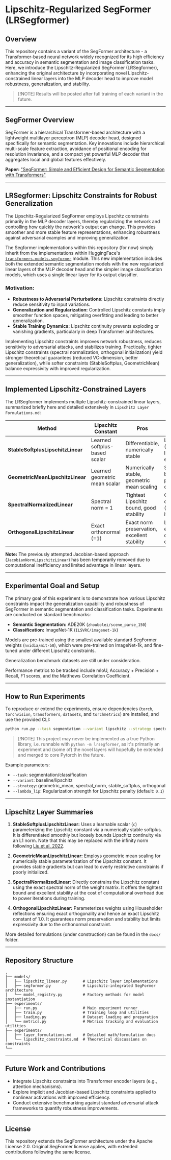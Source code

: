 # Lipschitz-Regularized SegFormer (LRSegformer)

## Overview

This repository contains a variant of the SegFormer architecture - a Transformer-based neural network widely recognized for its high efficiency and accuracy in semantic segmentation and image classification tasks. Here, we introduce the Lipschitz-Regularized SegFormer (LRSegformer), enhancing the original architecture by incorporating novel Lipschitz-constrained linear layers into the MLP decoder head to improve model robustness, generalization, and stability.

> [!NOTE] Results will be posted after full training of each variant in the future.

---

## SegFormer Overview

SegFormer is a hierarchical Transformer-based architecture with a lightweight multilayer perceptron (MLP) decoder head, designed specifically for semantic segmentation. Key innovations include hierarchical multi-scale feature extraction, avoidance of positional encoding for resolution invariance, and a compact yet powerful MLP decoder that aggregates local and global features effectively.

**Paper:** ["SegFormer: Simple and Efficient Design for Semantic Segmentation with Transformers"](https://arxiv.org/abs/2105.15203)

---

## LRSegformer: Lipschitz Constraints for Robust Generalization

The Lipschitz-Regularized SegFormer employs Lipschitz constraints primarily in the MLP decoder layers, thereby regularizing the network and controlling how quickly the network's output can change. This provides smoother and more stable feature representations, enhancing robustness against adversarial examples and improving generalization.

The Segformer implementations within this repository (for now) simply inherit from the implementations within HuggingFace's [`transformers.models.segformer`](https://huggingface.co/docs/transformers/v4.37.2/en/model_doc/segformer) module. This new implementation includes both the extended semantic segmentation models with the new regularized linear layers of the MLP decoder head and the simpler image classification models, which uses a single linear layer for its output classifier.

### Motivation:

* **Robustness to Adversarial Perturbations:** Lipschitz constraints directly reduce sensitivity to input variations.
* **Generalization and Regularization:** Controlled Lipschitz constants imply smoother function spaces, mitigating overfitting and leading to better generalization.
* **Stable Training Dynamics:** Lipschitz continuity prevents exploding or vanishing gradients, particularly in deep Transformer architectures.

Implementing Lipschitz constraints improves network robustness, reduces sensitivity to adversarial attacks, and stabilizes training. Practically, tighter Lipschitz constraints (spectral normalization, orthogonal initialization) yield stronger theoretical guarantees (reduced VC-dimension, better generalization), while softer constraints (StableSoftplus, GeometricMean) balance expressivity with improved regularization.

---

## Implemented Lipschitz-Constrained Layers

The LRSegformer implements multiple Lipschitz-constrained linear layers, summarized briefly here and detailed extensively in `Lipschitz Layer Formulations.md`:

| Method                            | Lipschitz Constant            | Pros                                         | Cons                                           |
| --------------------------------- | ----------------------------- | -------------------------------------------- | ---------------------------------------------- |
| **StableSoftplusLipschitzLinear** | Learned softplus-based scalar | Differentiable, numerically stable           | Loose bound (L1 norm), less expressive         |
| **GeometricMeanLipschitzLinear**  | Learned geometric mean scalar | Numerically stable, geometric mean scaling   | Slightly looser bound, potential rank collapse |
| **SpectralNormalizedLinear**      | Spectral norm = 1             | Tightest Lipschitz bound, good stability     | Computational overhead (power iterations)      |
| **OrthogonalLipschitzLinear**     | Exact orthonormal (=1)        | Exact norm preservation, excellent stability | Limited expressivity, dimensional constraints  |

**Note:** The previously attempted Jacobian-based approach (`JacobianNormLipschitzLinear`) has been temporarily removed due to computational inefficiency and limited advantage in linear layers.

---

## Experimental Goal and Setup

The primary goal of this experiment is to demonstrate how various Lipschitz constraints impact the generalization capability and robustness of SegFormer in semantic segmentation and classification tasks. Experiments are conducted on standard benchmarks:

* **Semantic Segmentation:** ADE20K (`zhoubolei/scene_parse_150`)
* **Classification:** ImageNet-1K (`ILSVRC/imagenet-1k`)

Models are pre-trained using the smallest available standard SegFormer weights (`nvidia/mit-b0`), which were pre-trained on ImageNet-1k, and fine-tuned under different Lipschitz constraints.

Generalization benchmark datasets are still under consideration.

Performance metrics to be tracked include mIoU, Accuracy + Precision + Recall, F1 scores, and the Matthews Correlation Coefficient.

---

## How to Run Experiments

To reproduce or extend the experiments, ensure dependencies (`torch`, `torchvision`, `transformers`, `datasets`, and `torchmetrics`) are installed, and use the provided CLI:

```bash
python run.py --task segmentation --variant lipschitz --strategy spectral_norm --epochs 30 --batch_size 8 --lr 5e-5
```
> [!NOTE] This project may never be implemented as a true Python library, i.e. runnable with `python -m lrsegformer`, as it's primarily an experiment and (some of) the novel layers will hopefully be extended and merged to core Pytorch in the future.

Example parameters:
* `--task`: segmentation/classification
* `--variant`: baseline/lipschitz
* `--strategy`: geometric\_mean, spectral\_norm, stable\_softplus, orthogonal
* `--lambda_lip`: Regularization strength for Lipschitz penalty (default: `0.1`)

---

## Lipschitz Layer Summaries

1. **StableSoftplusLipschitzLinear:**  Uses a learnable scalar (`c`) parameterizing the Lipschitz constant via a numerically stable softplus. It is differentiated smoothly but loosely bounds Lipschitz continuity via an L1 norm. Note that this may be replaced with the infinity norm following [Liu et al. 2022](https://arxiv.org/abs/2202.08345).

2. **GeometricMeanLipschitzLinear:**  Employs geometric mean scaling for numerically stable parameterization of the Lipschitz constant. It provides stable gradients but can lead to overly restrictive constraints if poorly initialized.

3. **SpectralNormalizedLinear:**  Directly constrains the Lipschitz constant using the exact spectral norm of the weight matrix. It offers the tightest bound and excellent stability at the cost of computational overhead due to power iterations during training.

4. **OrthogonalLipschitzLinear:**  Parameterizes weights using Householder reflections ensuring exact orthogonality and hence an exact Lipschitz constant of 1.0. It guarantees norm preservation and stability but limits expressivity due to the orthonormal constraint.

More detailed formulations (under construction) can be found in the `docs/` folder.

---

## Repository Structure

```plaintext
.
├── models/
│   ├── lipschitz_linear.py       # Lipschitz layer implementations
│   ├── segformer.py              # Lipschitz-integrated SegFormer architecture
│   └── model_registry.py         # Factory methods for model instantiation
├── experiments/
│   ├── run.py                    # Main experiment runner
│   ├── train.py                  # Training loop and utilities
│   ├── loading.py                # Dataset loading and preparation
│   └── metrics.py                # Metrics tracking and evaluation utilities
├── experiments/
│   ├── layer_formulations.md     # Detailed math/formulation docs
│   └── lipschitz_constraints.md  # Theoretical discussions on constraints
└──
```

---

## Future Work and Contributions

* Integrate Lipschitz constraints into Transformer encoder layers (e.g., attention mechanisms).
* Explore implicit and Jacobian-based Lipschitz constraints applied to nonlinear activations with improved efficiency.
* Conduct extensive benchmarking against standard adversarial attack frameworks to quantify robustness improvements.

---

## License

This repository extends the SegFormer architecture under the Apache License 2.0. Original SegFormer license applies, with extended contributions following the same license.

